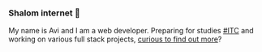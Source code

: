 ### Shalom internet 👋
My name is Avi and I am a web developer. Preparing for studies [#ITC](https://www.itc.tech/ "ISRAEL TECH CHALLENGE") and working on various full stack projects, [curious to find out more](https://inspiringsource.github.io/ "Link 💬")?



<!--
**inspiringsource/inspiringsource** is a ✨ _special_ ✨ repository because its `README.md` (this file) appears on your GitHub profile.

Here are some ideas to get you started:

- 🔭 I’m currently working on ...
- 🌱 I’m currently learning ...
- 👯 I’m looking to collaborate on ...
- 🤔 I’m looking for help with ...
- 💬 Ask me about ...
- 📫 How to reach me: ...
- 😄 Pronouns: ...
- ⚡ Fun fact: ...
-->
